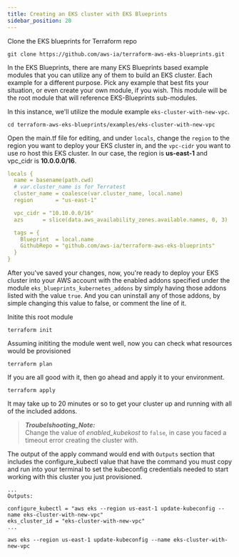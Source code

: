 ```yaml
---
title: Creating an EKS cluster with EKS Blueprints
sidebar_position: 20
---
```


Clone the EKS blueprints for Terraform repo
```shell
git clone https://github.com/aws-ia/terraform-aws-eks-blueprints.git
```

In the EKS Blueprints, there are many EKS Blueprints based example modules that you can utilize any of them to build an EKS cluster. Each example for a different purpose. Pick any example that best fits your situation, or even create your own module, if you wish. This module will be the root module that will reference EKS-Blueprints sub-modules.

In this instance, we'll utilize the module example `eks-cluster-with-new-vpc`. 
```shell
cd terraform-aws-eks-blueprints/examples/eks-cluster-with-new-vpc
```

Open the main.tf file for editing, and under `locals`, change the `region` to the region you want to deploy your EKS cluster in, and the `vpc-cidr` you want to use ro host this EKS cluster. In our case, the region is **us-east-1** and vpc_cidr is **10.0.0.0/16**. 

```yaml
locals {
  name = basename(path.cwd)
  # var.cluster_name is for Terratest
  cluster_name = coalesce(var.cluster_name, local.name)
  region       = "us-east-1"

  vpc_cidr = "10.10.0.0/16"
  azs      = slice(data.aws_availability_zones.available.names, 0, 3)

  tags = {
    Blueprint  = local.name
    GithubRepo = "github.com/aws-ia/terraform-aws-eks-blueprints"
  }
}
```

After you've saved your changes, now, you're ready to deploy your EKS cluster into your AWS account with the enabled addons specified under the module `eks_blueprints_kubernetes_addons` by simply having those addons listed with the value `true`. And you can uninstall any of those addons, by simple changing this value to false, or comment the line of it.

Initite this root module
```shell
terraform init
```

Assuming inititing the module went well, now you can check what resources would be provisioned
```shell
terraform plan
```

If you are all good with it, then go ahead and apply it to your environment. 

```shell
terraform apply
```

It may take up to 20 minutes or so to get your cluster up and running with all of the included addons.

> **_Troubelshooting_Note:_**  
Change the value of *enabled_kubekost* to `false`, in case you faced a timeout error creating the cluster with.


The output of the apply command would end with `Outputs` section that includes the configure_kubectl value that have the command you must copy and run into your terminal to set the kubeconfig credentials needed to start working with this cluster you just provisioned. 

```shell
...
Outputs:

configure_kubectl = "aws eks --region us-east-1 update-kubeconfig --name eks-cluster-with-new-vpc"
eks_cluster_id = "eks-cluster-with-new-vpc"
...
```

```shell
aws eks --region us-east-1 update-kubeconfig --name eks-cluster-with-new-vpc
```

